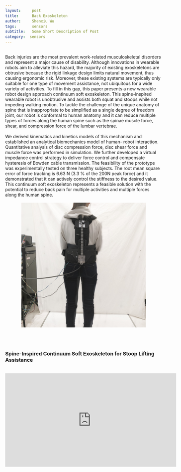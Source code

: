```yaml
---
layout:     post
title:      Back Exoskeleton
author:     Shenxiu Wu
tags: 		sensors
subtitle:  	Some Short Description of Post
category:  sensors
---
```

<!-- Start Writing Below in Markdown -->

<!--* TOC
{:toc}-->
<br>
Back injuries are the most prevalent work-related musculoskeletal disorders and represent a major cause of disability. Although innovations in wearable robots aim to alleviate this hazard, the majority of existing exoskeletons are obtrusive because the rigid linkage design limits natural movement, thus causing ergonomic risk. Moreover, these existing systems are typically only suitable for one type of movement assistance, not ubiquitous for a wide variety of activities. To fill in this gap, this paper presents a new wearable robot design approach continuum soft exoskeleton. This spine-inspired wearable robot is unobtrusive and assists both squat and stoops while not impeding walking motion. To tackle the challenge of the unique anatomy of spine that is inappropriate to be simplified as a single degree of freedom joint, our robot is conformal to human anatomy and it can reduce multiple types of forces along the human spine such as the spinae muscle force, shear, and compression force of the lumbar vertebrae. 
<br><br>
We derived kinematics and kinetics models of this mechanism and established an analytical biomechanics model of human- robot interaction. Quantitative analysis of disc compression force, disc shear force and muscle force was performed in simulation. We further developed a virtual impedance control strategy to deliver force control and compensate hysteresis of Bowden cable transmission. The feasibility of the prototype was experimentally tested on three healthy subjects. The root mean square error of force tracking is 6.63 N (3.3 % of the 200N peak force) and it demonstrated that it can actively control the stiffness to the desired value. This continuum soft exoskeleton represents a feasible solution with the potential to reduce back pain for multiple activities and multiple forces along the human spine.
<br><br>

<div align="center"><img width="400" height="400" src="/images/toolbox/orthoses/back2.jpg"></div>


<!--<img align="right" src="/images/toolbox/sensors/IMU.jpg"/>-->
<!--An IMU is a specific type of sensor that measures angular rate-->

<!--<div align="center"><img width="150" height="150" src="/images/wireless IMU.jpg"></div>-->
<!--
![wireless IMU](/images/wireless IMU.jpg)
-->
<!--
<div style="text-align: center"> 
<img src="/images/wireless IMU.jpg"/> 
</div>
-->

<br><br>
### Spine-Inspired Continuum Soft Exoskeleton for Stoop Lifting Assistance
<br>
<div align="center">
<iframe width="550" height="300"  src="https://www.youtube.com/embed/i_5QlG8s7cc" frameborder="0" allow="autoplay; encrypted-media" allowfullscreen> </iframe>
</div>
<br><br>
<!--
Some of the information contained in this web site includes intellectual property covered by both issued and pending patent applications. It is intended solely for research, educational and scholarly purposes by not-for-profit research organizations. If you have interest in specific technologies for commercial applications, please contact us [here](/contact.html).
-->

